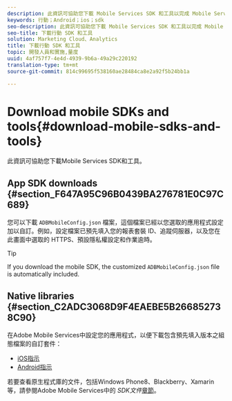 ```yaml
---
description: 此資訊可協助您下載 Mobile Services SDK 和工具以完成 Mobile Services 實施。
keywords: 行動；Android；ios；sdk
seo-description: 此資訊可協助您下載 Mobile Services SDK 和工具以完成 Mobile Services 實施。
seo-title: 下載行動 SDK 和工具
solution: Marketing Cloud、Analytics
title: 下載行動 SDK 和工具
topic: 開發人員和實施,量度
uuid: 4af757f7-4e4d-4939-9b6a-49a29c220192
translation-type: tm+mt
source-git-commit: 814c99695f538160ae28484ca8e2a92f5b24bb1a

---
```



# Download mobile SDKs and tools{#download-mobile-sdks-and-tools}

此資訊可協助您下載Mobile Services SDK和工具。

## App SDK downloads {#section_F647A95C96B0439BA276781E0C97C689}

您可以下載 `ADBMobileConfig.json` 檔案，這個檔案已經以您選取的應用程式設定加以自訂。例如，設定檔案已預先填入您的報表套裝 ID、追蹤伺服器，以及您在此畫面中選取的 HTTPS、預設隱私權設定和作業逾時。

>[!TIP]
>
>If you download the mobile SDK, the customized `ADBMobileConfig.json` file is automatically included.

## Native libraries {#section_C2ADC3068D9F4EAEBE5B266852738C90}

在Adobe Mobile Services中設定您的應用程式，以便下載包含預先填入版本之組態檔案的自訂套件：

* [iOS指示](/help/ios/getting-started/requirements.md)
* [Android指示](/help/android/getting-started/requirements.md)

若要查看原生程式庫的文件，包括Windows Phone8、Blackberry、Xamarin等，請參閱Adobe Mobile Services中的 *SDK文件*[章節](/help/using/home.md)。

